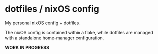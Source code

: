 # dotfiles / nixOS config

My personal nixOS config + dotfiles.

The nixOS config is contained within a flake, while dotfiles are managed with a standalone home-manager configuration.

**WORK IN PROGRESS**
